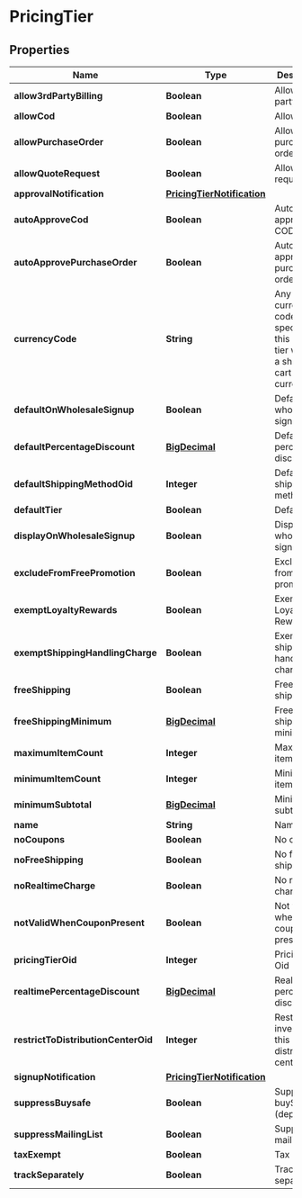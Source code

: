 
# PricingTier

## Properties
Name | Type | Description | Notes
------------ | ------------- | ------------- | -------------
**allow3rdPartyBilling** | **Boolean** | Allow 3rd party billing |  [optional]
**allowCod** | **Boolean** | Allow COD |  [optional]
**allowPurchaseOrder** | **Boolean** | Allow purchase order |  [optional]
**allowQuoteRequest** | **Boolean** | Allow quote request |  [optional]
**approvalNotification** | [**PricingTierNotification**](PricingTierNotification.md) |  |  [optional]
**autoApproveCod** | **Boolean** | Auto approve COD |  [optional]
**autoApprovePurchaseOrder** | **Boolean** | Auto approve purchase order |  [optional]
**currencyCode** | **String** | Any currency code specified on this pricing tier will force a shopping cart into that currency |  [optional]
**defaultOnWholesaleSignup** | **Boolean** | Default on wholesale signup |  [optional]
**defaultPercentageDiscount** | [**BigDecimal**](BigDecimal.md) | Default percentage discount |  [optional]
**defaultShippingMethodOid** | **Integer** | Default shipping method oid |  [optional]
**defaultTier** | **Boolean** | Default tier |  [optional]
**displayOnWholesaleSignup** | **Boolean** | Display on wholesale signup |  [optional]
**excludeFromFreePromotion** | **Boolean** | Exclude from free promotion |  [optional]
**exemptLoyaltyRewards** | **Boolean** | Exempt from Loyalty Rewards |  [optional]
**exemptShippingHandlingCharge** | **Boolean** | Exempt shipping handling charge |  [optional]
**freeShipping** | **Boolean** | Free shipping |  [optional]
**freeShippingMinimum** | [**BigDecimal**](BigDecimal.md) | Free shipping minimum |  [optional]
**maximumItemCount** | **Integer** | Maximum item count |  [optional]
**minimumItemCount** | **Integer** | Minimum item count |  [optional]
**minimumSubtotal** | [**BigDecimal**](BigDecimal.md) | Minimum subtotal |  [optional]
**name** | **String** | Name |  [optional]
**noCoupons** | **Boolean** | No coupons |  [optional]
**noFreeShipping** | **Boolean** | No free shipping |  [optional]
**noRealtimeCharge** | **Boolean** | No realtime charge |  [optional]
**notValidWhenCouponPresent** | **Boolean** | Not valid when coupon present |  [optional]
**pricingTierOid** | **Integer** | Pricing Tier Oid |  [optional]
**realtimePercentageDiscount** | [**BigDecimal**](BigDecimal.md) | Realtime percentage discount |  [optional]
**restrictToDistributionCenterOid** | **Integer** | Restrict inventory to this distribution center oid |  [optional]
**signupNotification** | [**PricingTierNotification**](PricingTierNotification.md) |  |  [optional]
**suppressBuysafe** | **Boolean** | Suppress buySAFE (deprecated) |  [optional]
**suppressMailingList** | **Boolean** | Suppress mailing list |  [optional]
**taxExempt** | **Boolean** | Tax Exempt |  [optional]
**trackSeparately** | **Boolean** | Track separately |  [optional]



